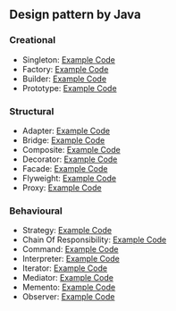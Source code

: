 ## Design pattern by Java

### Creational
* Singleton: [Example Code](https://github.com/youngmin-chung/Java_DesginPattern/tree/main/src/Singleton)
* Factory: [Example Code](https://github.com/youngmin-chung/Java_DesginPattern/tree/main/src/Factory)
* Builder: [Example Code](https://github.com/youngmin-chung/Java_DesginPattern/tree/main/src/Builder)
* Prototype: [Example Code](https://github.com/youngmin-chung/Java_DesginPattern/tree/main/src/Prototype)
### Structural
* Adapter: [Example Code](https://github.com/youngmin-chung/Java_DesginPattern/tree/main/src/Adapter)
* Bridge: [Example Code](https://github.com/youngmin-chung/Java_DesginPattern/tree/main/src/Bridge)
* Composite: [Example Code](https://github.com/youngmin-chung/Java_DesginPattern/tree/main/src/Composite)
* Decorator: [Example Code](https://github.com/youngmin-chung/Java_DesginPattern/tree/main/src/Decorator)
* Facade: [Example Code](https://github.com/youngmin-chung/Java_DesginPattern/tree/main/src/Facade)
* Flyweight: [Example Code](https://github.com/youngmin-chung/Java_DesginPattern/tree/main/src/Flyweight)
* Proxy: [Example Code](https://github.com/youngmin-chung/Java_DesginPattern/tree/main/src/Proxy)
### Behavioural
* Strategy: [Example Code](https://github.com/youngmin-chung/Java_DesginPattern/tree/main/src/Strategy)
* Chain Of Responsibility: [Example Code](https://github.com/youngmin-chung/Java_DesginPattern/tree/main/src/ChainOfRes)
* Command: [Example Code](https://github.com/youngmin-chung/Java_DesginPattern/tree/main/src/Command)
* Interpreter: [Example Code](https://github.com/youngmin-chung/Java_DesginPattern/tree/main/src/Interpreter)
* Iterator: [Example Code](https://github.com/youngmin-chung/Java_DesginPattern/tree/main/src/Iterator)
* Mediator: [Example Code](https://github.com/youngmin-chung/Java_DesginPattern/tree/main/src/Mediator)
* Memento: [Example Code](https://github.com/youngmin-chung/Java_DesginPattern/tree/main/src/Memento)
* Observer: [Example Code](https://github.com/youngmin-chung/Java_DesginPattern/tree/main/src/Observer)
